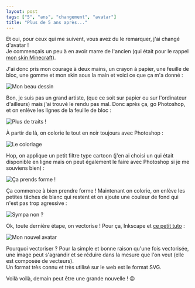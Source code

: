 ```yaml
---
layout: post
tags: ["5", "ans", "changement", "avatar"]
title: "Plus de 5 ans après..."
---
```


Et oui, pour ceux qui me suivent, vous avez du le remarquer, j'ai changé d'avatar !   
Je commençais un peu à en avoir marre de l'ancien (qui était pour le rappel [mon skin Minecraft](https://minotar.net/helm/Skyost/512.png)).

J'ai donc pris mon courage à deux mains, un crayon à papier, une feuille de bloc, une gomme et mon skin sous la main et voici ce que ça m'a donné :

![Mon beau dessin](http://i.imgur.com/NzDXWch.png)

Bon, je suis pas un grand artiste, (que ce soit sur papier ou sur l'ordinateur d'ailleurs) mais j'ai trouvé le rendu pas mal. Donc après ça, go Photoshop, et on enlève les lignes de la feuille de bloc :

![Plus de traits !](http://i.imgur.com/mlFOHvl.png)

À partir de là, on colorie le tout en noir toujours avec Photoshop :

![Le coloriage](http://i.imgur.com/zVbSdIy.png)

Hop, on applique un petit filtre type cartoon (j'en ai choisi un qui était disponible en ligne mais on peut également le faire avec Photoshop si je me souviens bien) :

![Ça prends forme !](http://i.imgur.com/cAzDIWg.jpg)

Ça commence à bien prendre forme ! Maintenant on colorie, on enlève les petites tâches de blanc qui restent et on ajoute une couleur de fond qui n'est pas trop agressive :

![Sympa non ?](http://i.imgur.com/dMgSVNG.png)

Ok, toute dernière étape, on vectorise ! Pour ça, Inkscape et [ce petit tuto](http://goinkscape.com/how-to-vectorize-in-inkscape/) :

![Mon nouvel avatar](http://i.imgur.com/2D8Lay6.png)

Pourquoi vectoriser ? Pour la simple et bonne raison qu'une fois vectorisée, une image peut s'agrandir et se réduire dans la mesure que l'on veut (elle est composée de vecteurs).   
Un format très connu et très utilisé sur le web est le format SVG.

Voilà voilà, demain peut être une grande nouvelle ! :wink: